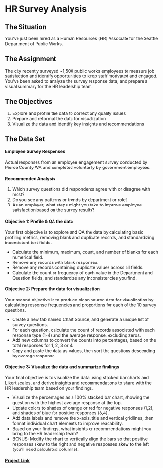 # HR Survey Analysis

## The Situation
You've just been hired as a Human Resources (HR) Associate for the Seattle Department of Public Works.

## The Assignment
The city recently surveyed ~1,500 public works employees to measure job satisfaction and identify opportunities to keep staff motivated and engaged.
You've been asked to analyze the survey response data, and prepare a visual summary for the HR leadership team.

## The Objectives
1. Explore and profile the data to correct any quality issues
2. Prepare and reformat the data for visualization
3. Visualize the data and identify key insights and recommendations

## The Data Set

#### Employee Survey Responses
Actual responses from an employee engagement survey conducted by Pierce County WA and completed voluntarily by government employees.

#### Recommended Analysis
1. Which survey questions did respondents agree with or disagree with most?
2. Do you see any patterns or trends by department or role?
3. As an employer, what steps might you take to improve employee satisfaction based on the survey results?

#### Objective 1: Profile & QA the data
Your first objective is to explore and QA the data by calculating basic profiling metrics, removing blank and duplicate records, and standardizing inconsistent text fields.

* Calculate the minimum, maximum, count, and number of blanks for each numerical field.
* Remove any records with blank responses.
* Remove any records containing duplicate values across all fields.
* Calculate the count or frequency of each value in the Department and Question fields, and standardize any inconsistencies you find.

#### Objective 2: Prepare the data for visualization
Your second objective is to produce clean source data for visualization by calculating response frequencies and proportions for each of the 10 survey questions.

* Create a new tab named Chart Source, and generate a unique list of survey questions.
* For each question, calculate the count of records associated with each response type (1-4) and the average response, excluding zeros.
* Add new columns to convert the counts into percentages, based on the total responses for 1, 2, 3 or 4.
* Copy and paste the data as values, then sort the questions descending by average response.

#### Objective 3: Visualize the data and summarize findings
Your final objective is to visualize the data using stacked bar charts and Likert scales, and derive insights and recommendations to share with the HR leadership team based on your findings.

* Visualize the percentages as a 100% stacked bar chart, showing the question with the highest average response at the top.
* Update colors to shades of orange or red for negative responses (1,2), and shades of blue for positive responses (3,4).
* Add data labels and remove the x-axis, title and vertical gridlines, then format individual chart elements to improve readability.
* Based on your findings, what insights or recommendations might you bring to the HR leadership team?
* BONUS: Modify the chart to vertically align the bars so that positive responses skew to the right and negative responses skew to the left (you’ll need calculated columns).

#### [Project Link]()